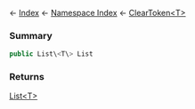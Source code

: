 ← [Index](Api-Index) ← [Namespace Index](Namespace-Index) ← [ClearToken\<T\>](System.Collections.Generic.ClearToken`1)

### Summary

```csharp
public List\<T\> List
```

### Returns

[List\<T\>](https://docs.microsoft.com/en-us/dotnet/api/System.Collections.Generic.List-1?view=netframework-4.6)

